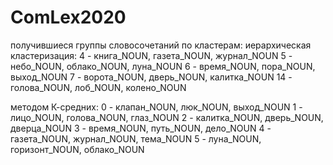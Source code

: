 # ComLex2020
получившиеся группы словосочетаний по кластерам:
иерархическая кластеризация: 
4 - книга_NOUN, газета_NOUN, журнал_NOUN
5 - небо_NOUN, облако_NOUN, луна_NOUN
6 - время_NOUN, пора_NOUN, выход_NOUN
7 - ворота_NOUN, дверь_NOUN, калитка_NOUN
14 - голова_NOUN, лоб_NOUN, колено_NOUN

  
методом К-средних:
0 - клапан_NOUN, люк_NOUN, выход_NOUN
1 - лицо_NOUN, голова_NOUN, глаз_NOUN
2 - калитка_NOUN, дверь_NOUN, дверца_NOUN
3 - время_NOUN, путь_NOUN, дело_NOUN
4 - газета_NOUN, журнал_NOUN, тема_NOUN
5 - луна_NOUN, горизонт_NOUN, облако_NOUN
